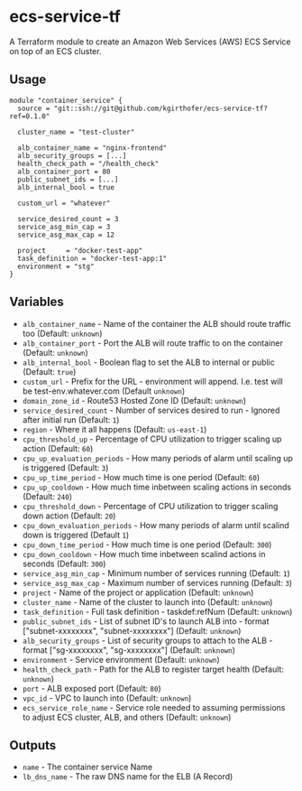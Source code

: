# ecs-service-tf

A Terraform module to create an Amazon Web Services (AWS) ECS Service on top of an ECS cluster.

## Usage

```hcl
module "container_service" {
  source = "git::ssh://git@github.com/kgirthofer/ecs-service-tf?ref=0.1.0"

  cluster_name = "test-cluster"
  
  alb_container_name = "nginx-frontend"
  alb_security_groups = [...]
  health_check_path = "/health_check"
  alb_container_port = 80
  public_subnet_ids = [...]
  alb_internal_bool = true

  custom_url = "whatever"

  service_desired_count = 3
  service_asg_min_cap = 3
  service_asg_max_cap = 12  

  project     = "docker-test-app"
  task_definition = "docker-test-app:1"
  environment = "stg"
}
```

## Variables

- `alb_container_name` - Name of the container the ALB should route traffic too (Default: `unknown`)
- `alb_container_port` - Port the ALB will route traffic to on the container (Default: `unknown`)
- `alb_internal_bool` - Boolean flag to set the ALB to internal or public (Default: `true`)
- `custom_url` - Prefix for the URL - environment will append. I.e. test will be test-env.whatever.com (Default `unknown`)
- `domain_zone_id` - Route53 Hosted Zone ID (Default: `unknown`)
- `service_desired_count` - Number of services desired to run - Ignored after initial run (Default: `1`)
- `region` - Where it all happens (Default: `us-east-1`)
- `cpu_threshold_up` - Percentage of CPU utilization to trigger scaling up action (Default: `60`)
- `cpu_up_evaluation_periods` - How many periods of alarm until scaling up is triggered (Default: `3`)
- `cpu_up_time_period` - How much time is one period (Default: `60`)
- `cpu_up_cooldown` - How much time inbetween scaling actions in seconds (Default: `240`)
- `cpu_threshold_down` - Percentage of CPU utilization to trigger scaling down action (Default: `20`)
- `cpu_down_evaluation_periods` - How many periods of alarm until scalind down is triggered (Default `1`)
- `cpu_down_time_period` - How much time is one period (Default: `300`)
- `cpu_down_cooldown` - How much time inbetween scalind actions in seconds (Default: `300`)
- `service_asg_min_cap` - Minimum number of services running (Default: `1`)
- `service_asg_max_cap` - Maximum number of services running (Default: `3`)
- `project` - Name of the project or application (Default: `unknown`)
- `cluster_name` - Name of the cluster to launch into (Default: `unknown`)
- `task_definition` - Full task definition - taskdef:refNum (Default: `unknown`)
- `public_subnet_ids` - List of subnet ID's to launch ALB into - format ["subnet-xxxxxxxx", "subnet-xxxxxxxx"] (Default: `unknown`)
- `alb_security_groups` - List of security groups to attach to the ALB - format ["sg-xxxxxxxx", "sg-xxxxxxxx"] (Default: `unknown`)
- `environment` - Service environment (Default: `unknown`)
- `health_check_path` - Path for the ALB to register target health (Default: `unknown`)
- `port` - ALB exposed port (Default: `80`)
- `vpc_id` - VPC to launch into (Default: `unknown`)
- `ecs_service_role_name` - Service role needed to assuming permissions to adjust ECS cluster, ALB, and others (Default: `unknown`)

## Outputs

- `name` - The container service Name 
- `lb_dns_name` - The raw DNS name for the ELB (A Record)
